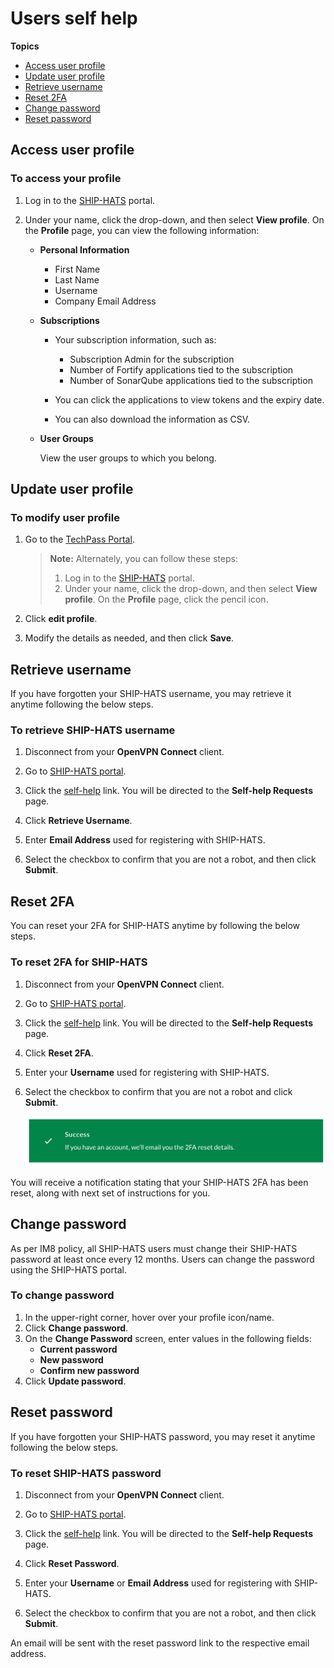 # Users self help

**Topics**
- [Access user profile](#access-user-profile)
- [Update user profile](#update-user-profile)
- [Retrieve username](#retrieve-username)
- [Reset 2FA](#reset-2fa)
- [Change password](#change-password)
- [Reset password](#reset-password)


## Access user profile

### To access your profile

1. Log in to the [SHIP-HATS](https://www.ship.gov.sg/) portal.
1. Under your name, click the drop-down, and then select **View profile**. 
    On the **Profile** page, you can view the following information:
    
    - **Personal Information**
        - First Name
        - Last Name
        - Username
        - Company Email Address
    - **Subscriptions**

        - Your subscription information, such as:
            - Subscription Admin for the subscription
            - Number of Fortify applications tied to the subscription
            - Number of SonarQube applications tied to the subscription

            <!--<kbd>![Plan Details](./images/plan-details.png ':size=100%')</kbd>-->

        - You can click the applications to view tokens and the expiry date. 
        - You can also download the information as CSV.

        <!--<kbd>![Token Info](./images/view-users-token.png ':size=100%')</kbd>-->
    - **User Groups**
    
        View the user groups to which you belong.

    <!--<kbd>![User Group](./images/user-group-profile.png ':size=100%')</kbd>-->



## Update user profile

### To modify user profile
1. Go to the [TechPass Portal](https://portal.techpass.gov.sg/secure/account/profile).

    > **Note:** Alternately, you can follow these steps: 
    > 1. Log in to the [SHIP-HATS](https://www.ship.gov.sg/) portal.
    > 1. Under your name, click the drop-down, and then select **View profile**. 
        On the **Profile** page, click the pencil icon.

1. Click **edit profile**.

    <!--<kbd>![edit-profile-normal-users-](./images/editprofilegsib.png ':size=75%')</kbd>-->

2. Modify the details as needed, and then click **Save**. 

    <!--<kbd>![save-normal-user-profile-updates](./images/editprofilegsib2.png ':size=75%')</kbd>-->


## Retrieve username
If you have forgotten your SHIP-HATS username, you may retrieve it anytime following the below steps.

### To retrieve SHIP-HATS username

1. Disconnect from your **OpenVPN Connect** client.
2. Go to [SHIP-HATS portal](https://www.ship.gov.sg/).

    <!--<kbd>![Reset Password Login](./images/reset-pwd-login-page-1.png ':size=75%')</kbd>-->

3. Click the [self-help](https://www.ship.gov.sg/selfhelp) link. You will be directed to the **Self-help Requests** page.

    <!--<kbd>![Retrieve Username Self Help](./images/retrieve-username-self-help-page.png ':size=75%')</kbd>-->

4. Click **Retrieve Username**.
5. Enter **Email Address** used for registering with SHIP-HATS.
6. Select the checkbox to confirm that you are not a robot, and then click **Submit**.

    <!--<kbd>![Retrieve Username Success.png](./images/retrieve-username-request-success-1.png ':size=75%')</kbd>-->



## Reset 2FA
You can reset your 2FA for SHIP-HATS anytime by following the below steps.

### To reset 2FA for SHIP-HATS

1. Disconnect from your **OpenVPN Connect** client.
2. Go to [SHIP-HATS portal](https://www.ship.gov.sg/).

    <!--<kbd>![reset-pwd-login-page-1](./images/reset-pwd-login-page-1.png ':size=75%')</kbd>-->

3. Click the [self-help](https://www.ship.gov.sg/selfhelp) link. You will be directed to the **Self-help Requests** page.

    <!--<kbd>![reset-2fa-self-help-page](./images/reset-2fa-self-help-page.png ':size=75%')</kbd>-->

4. Click **Reset 2FA**.
5. Enter your **Username** used for registering with SHIP-HATS.
6. Select the checkbox to confirm that you are not a robot and click **Submit**.

    ![2fa-reset-request-success](./images/2fa-reset-request-success.png ':size=75%')

You will receive a notification stating that your SHIP-HATS 2FA has been reset, along with next set of  instructions for you.



## Change password
As per IM8 policy, all SHIP-HATS users must change their SHIP-HATS password at least once every 12 months. Users can change the password using the SHIP-HATS portal.

### To change password

1. In the upper-right corner, hover over your profile icon/name.
1. Click **Change password**. 
1. On the **Change Password** screen, enter values in the following fields:
    - **Current password**
    - **New password**
    - **Confirm new password**
1. Click **Update password**.

## Reset password
If you have forgotten your SHIP-HATS password, you may reset it anytime following the below steps.

### To reset SHIP-HATS password

1. Disconnect from your **OpenVPN Connect** client.
2. Go to [SHIP-HATS portal](https://www.ship.gov.sg/).

    <!--<kbd>![Reset Password Login](./images/reset-pwd-login-page-1.png ':size=75%')</kbd>-->

3. Click the [self-help](https://www.ship.gov.sg/selfhelp) link. You will be directed to the **Self-help Requests** page.

    <!--<kbd>![Reset Password Self Help](./images/reset-pwd-self-help-page.png ':size=75%')</kbd>-->

1. Click **Reset Password**.
2. Enter your **Username** or **Email Address** used for registering with SHIP-HATS.
3. Select the checkbox to confirm that you are not a robot, and then click **Submit**.

    <!--<kbd>![Reset Password Request Access](./images/reset-pwd-link-request-success.png ':size=75%')</kbd>-->

An email will be sent with the reset password link to the respective email address.
